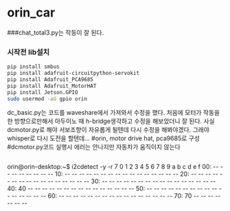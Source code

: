 # orin_car

###chat_total3.py는 작동이 잘 된다.
### 시작전 lib설치
``` bash
pip install smbus
pip install adafruit-circuitpython-servokit
pip install Adafruit_PCA9685
pip install Adafruit_MotorHAT
pip install Jetson.GPIO
sudo usermod -aG gpio orin


```

dc_basic.py는 코드를 waveshare에서 가져와서 수정을 했다.
처음에 모터가 작동을 한 방향으로만해서 아두이노 때 h-bridge생각하고 수정을 해보았더니 잘 된다.
사실 dcmotor.py로 해야 서보조향이 자유롭게 될텐데  다시 수정을 해봐야겠다.
그래야 whisper로 다시 도전을 할텐데...
#orin, motor drive hat, pca9685로 구성
#dcmotor.py코드 실행시 에러는 안나지만 자동차가 움직이지 않는다
```
```
orin@orin-desktop:~$ i2cdetect -y -r 7
     0  1  2  3  4  5  6  7  8  9  a  b  c  d  e  f
00:                         -- -- -- -- -- -- -- -- 
10: -- -- -- -- -- -- -- -- -- -- -- -- -- -- -- -- 
20: -- -- -- -- -- -- -- -- -- -- -- -- -- -- -- -- 
30: -- -- -- -- -- -- -- -- -- -- -- -- -- -- -- -- 
40: 40 -- -- -- -- -- -- -- -- -- -- -- -- -- -- -- 
50: -- -- -- -- -- -- -- -- -- -- -- -- -- -- -- -- 
60: -- -- -- -- -- -- -- -- -- -- -- -- -- -- -- -- 
70: 70 -- -- -- -- -- -- --                      
```
